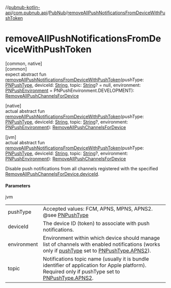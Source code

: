 //[pubnub-kotlin-api](../../../index.md)/[com.pubnub.api](../index.md)/[PubNub](index.md)/[removeAllPushNotificationsFromDeviceWithPushToken](remove-all-push-notifications-from-device-with-push-token.md)

# removeAllPushNotificationsFromDeviceWithPushToken

[common, native]\
[common]\
expect abstract fun [removeAllPushNotificationsFromDeviceWithPushToken](remove-all-push-notifications-from-device-with-push-token.md)(pushType: [PNPushType](../../com.pubnub.api.enums/-p-n-push-type/index.md), deviceId: [String](https://kotlinlang.org/api/latest/jvm/stdlib/kotlin/-string/index.html), topic: [String](https://kotlinlang.org/api/latest/jvm/stdlib/kotlin/-string/index.html)? = null, environment: [PNPushEnvironment](../../com.pubnub.api.enums/-p-n-push-environment/index.md) = PNPushEnvironment.DEVELOPMENT): [RemoveAllPushChannelsForDevice](../../com.pubnub.api.endpoints.push/-remove-all-push-channels-for-device/index.md)

[native]\
actual abstract fun [removeAllPushNotificationsFromDeviceWithPushToken](remove-all-push-notifications-from-device-with-push-token.md)(pushType: [PNPushType](../../com.pubnub.api.enums/-p-n-push-type/index.md), deviceId: [String](https://kotlinlang.org/api/latest/jvm/stdlib/kotlin/-string/index.html), topic: [String](https://kotlinlang.org/api/latest/jvm/stdlib/kotlin/-string/index.html)?, environment: [PNPushEnvironment](../../com.pubnub.api.enums/-p-n-push-environment/index.md)): [RemoveAllPushChannelsForDevice](../../com.pubnub.api.endpoints.push/-remove-all-push-channels-for-device/index.md)

[jvm]\
actual abstract fun [removeAllPushNotificationsFromDeviceWithPushToken](remove-all-push-notifications-from-device-with-push-token.md)(pushType: [PNPushType](../../com.pubnub.api.enums/-p-n-push-type/index.md), deviceId: [String](https://kotlinlang.org/api/latest/jvm/stdlib/kotlin/-string/index.html), topic: [String](https://kotlinlang.org/api/latest/jvm/stdlib/kotlin/-string/index.html)?, environment: [PNPushEnvironment](../../com.pubnub.api.enums/-p-n-push-environment/index.md)): [RemoveAllPushChannelsForDevice](../../com.pubnub.api.endpoints.push/-remove-all-push-channels-for-device/index.md)

Disable push notifications from all channels registered with the specified [RemoveAllPushChannelsForDevice.deviceId](../../com.pubnub.api.endpoints.push/-remove-all-push-channels-for-device/device-id.md).

#### Parameters

jvm

| | |
|---|---|
| pushType | Accepted values: FCM, APNS, MPNS, APNS2. @see [PNPushType](../../com.pubnub.api.enums/-p-n-push-type/index.md) |
| deviceId | The device ID (token) to associate with push notifications. |
| environment | Environment within which device should manage list of channels with enabled notifications     (works only if [pushType](remove-all-push-notifications-from-device-with-push-token.md) set to [PNPushType.APNS2](../../com.pubnub.api.enums/-p-n-push-type/-a-p-n-s2/index.md)). |
| topic | Notifications topic name (usually it is bundle identifier of application for Apple platform).     Required only if pushType set to [PNPushType.APNS2](../../com.pubnub.api.enums/-p-n-push-type/-a-p-n-s2/index.md). |
